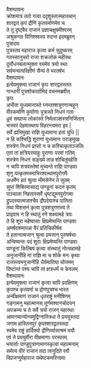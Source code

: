 वैशम्पायनः  
क्रोशमात्रं ततो गत्वा ददृशुस्तान्महारथान्  
शारद्वतं कृपं द्रौणिं कृतवर्माणमेव च  
ते तु दृष्ट्वैव राजानं प्रज्ञाचक्षुषमीश्वरम्  
अश्रुकण्ठा विनिश्श्वस्य रुदन्त इदमब्रुवन्  
पुत्रादयः  
पुत्रस्तव महाराज कृत्वा कर्म सुदुष्करम्  
गतस्सानुचरो राजा शक्रलोकं महीरथः  
दुर्योधनबलान्मुक्ता वयमेव त्रयो रथाः  
सर्वमन्यत्परिक्षीणं सैन्यं ते भरतर्षभ  
वैशम्पायनः  
इत्येवमुक्त्वा राजानं कृपः शारद्वतस्ततः  
गान्धारीं पुत्रशोकार्तामिदं वचनमब्रवीत्  
कृपः  
अभीता युध्यमानास्ते घ्नन्तश्शत्रुगणान्बहून्  
वीरकर्माणि कुर्वाणाः पुत्रास्ते निधनं गताः  
ध्रुवं सम्प्राप्य लोकांस्ते निर्मलाञ्शस्त्रनिर्जितान्  
भास्वरं देहमास्थाय विहरन्त्यमरा इव |  
सर्वे ह्यभिमुखा राज्ञि युध्यमाना हता युधि ||  
न हि कश्चिद्धि शूराणां युध्यमानः पराङ्मुखः  
शस्त्रेण निधनं प्राप्तो न च कश्चित्कृताञ्जलिः  
एतां तां क्षत्रियस्याहुः पुराणाः परमां गतिम्  
शस्त्रेण निधनं सङ्ख्ये तान्न शोचितुमर्हसि  
न चापि शत्रवस्तेषां मुच्यन्ते राज्ञि पाण्डवाः  
शृणु यत्कृतमस्माभिरश्वत्थामपुरोगमैः  
अधर्मेण हतं श्रुत्वा भीमसेनेन ते सुतम्  
सुप्तं शिबिरमासाद्य पाण्डूनां कदनं कृतम्  
पाञ्चाला निहतास्सर्वे धृष्टद्युम्नपुरोगमाः  
द्रुपदस्यात्मजाश्चैव द्रौपदेयाश्च पातिताः  
तथा विशसनं कृत्वा पुत्रशत्रुगणस्य ते  
प्राद्रवाम न हि स्थातुं रणे शक्ष्यामहे त्रयः  
ते हि शूरा महेष्वासाः क्षिप्रमेष्यन्ति पाण्डवाः  
अमर्षवशमापन्ना वैरं प्रतिचिकीर्षवः  
ते हतानात्मजान् श्रुत्वा प्रमत्तान् पुरुषर्षभाः  
अन्विष्यन्तः पदं शूराः क्षिप्रमेष्यन्ति पाण्डवाः  
पाण्डूनां किल्बिषं कृत्वा संस्थातुं नोत्सहामहे  
अनुजानीहि मां राज्ञि मा च शोके मनः कृथाः  
राजंस्त्वमनुजानीहि धैर्यमातिष्ठ चोत्तमम्  
दिष्टान्तं पश्य चापि त्वं क्षत्रधर्मं च केवलम्  
वैशम्पायनः  
इत्येवमुक्त्वा राजानं कृत्वा चापि प्रदक्षिणम्  
कृपश्च कृतवर्मा च द्रोणपुत्रश्च भारत  
अन्वीक्षमाणं राजानं धृतराष्ट्रं मनीषिणम्  
गङ्गामनु महात्मानस् तूर्णमश्वानचोदयन्  
अपक्रम्य च ते सर्वे त्रयो राजन् महारथाः  
आमन्त्र्यान्योन्यमुद्विग्नास्त्रिधा ते प्रययुस्तदा  
जगाम हास्तिनपुरं कृपश्शारद्वतस्तदा  
स्वमेव राष्ट्रं हार्दिक्यो द्रौणिर्व्यासाश्रमं ययौ  
एवं ते प्रययुर्वीरा वीक्षमाणाः परस्परम्  
भयार्ताः पाण्डुपुत्राणामागस्कृत्वा महात्मनाम्  
समेत्य वीरं राजानं तदा त्वनुदिते रवौ  
विप्रजग्मुर्महाराज यथेष्टकमरिन्दमाः  
